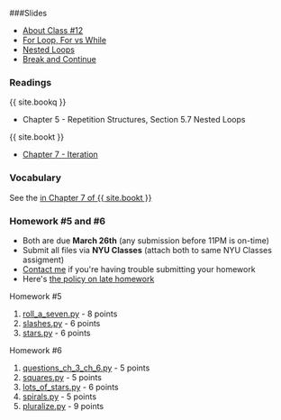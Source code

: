 <a name="class12"></a>

###Slides
* [About Class #12](classes/12/slides/meta.html)
* [For Loop, For vs While](classes/12/slides/review_loops.html)
* [Nested Loops](classes/12/slides/nested.html)
* [Break and Continue](classes/12/slides/break_continue.html)

<!-- * [Turtle, Objects, Methods](classes/12/slides/turtle.html) -->

### Readings

{{ site.bookq }}

* Chapter 5 - Repetition Structures, Section 5.7 Nested Loops

{{ site.bookt }}

* [Chapter 7 - Iteration](http://openbookproject.net/thinkcs/python/english3e/iteration.html)

<!--
### Handouts

[Annotated Solutions to Midterm #1](resources/handouts/midterm_1_annotated.pdf)
-->

### Vocabulary

See the [ in Chapter 7 of {{ site.bookt }}](http://openbookproject.net/thinkcs/python/english3e/iteration.html#glossary) 

<a name="homework5"></a>

### Homework #5 and #6

* Both are due __March 26th__ (any submission before 11PM is on-time)
* Submit all files via __NYU Classes__ (attach both to same NYU Classes assigment)
* [Contact me](index.html#contact-info) if you're having trouble submitting your homework
* Here's [the policy on late homework](index.html#homework)

Homework #5

1. [roll_a_seven.py](homework/hw5/roll_a_seven.py) - 8 points
2. [slashes.py](homework/hw5/slashes.py) - 6 points
3. [stars.py](homework/hw5/stars.py) - 6 points

Homework #6

1. [questions\_ch\_3\_ch\_6.py](homework/hw6/questions_ch_3_ch_6.py) - 5 points
2. [squares.py](homework/hw6/squares.py) - 5 points
3. [lots_of_stars.py](homework/hw6/lots_of_stars.py) - 6 points
4. [spirals.py](homework/hw6/spirals.py) - 5 points
5. [pluralize.py](homework/hw6/pluralize.py) - 9 points

<!--1. [counting.py](homework/hw5/counting.py) - 6 points -->
<!--8. [temperature.py](homework/hw6/temperature.py) - 3 points -->
